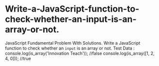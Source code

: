 # Write-a-JavaScript-function-to-check-whether-an-input-is-an-array-or-not.
JavaScript Fundamental Problem With Solutions.
Write a JavaScript function to check whether an `input` is an array or not.
Test Data :
console.log(is_array('Innovation Teach')); //false
console.log(is_array([1, 2, 4, 0])); //true

